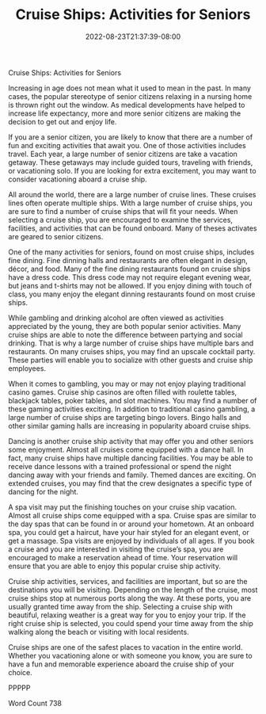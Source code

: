 ﻿---
title: "Cruise Ships:  Activities for Seniors"
date: 2022-08-23T21:37:39-08:00
description: "Cruise Ships Tips for Web Success"
featured_image: "/images/Cruise Ships.jpg"
tags: ["Cruise Ships"]
---

Cruise Ships:  Activities for Seniors

Increasing in age does not mean what it used to mean in the past. In many cases, the popular stereotype of senior citizens relaxing in a nursing home is thrown right out the window.  As medical developments have helped to increase life expectancy, more and more senior citizens are making the decision to get out and enjoy life. 

If you are a senior citizen, you are likely to know that there are a number of fun and exciting activities that await you.  One of those activities includes travel.  Each year, a large number of senior citizens are take a vacation getaway.  These getaways may include guided tours, traveling with friends, or vacationing solo.  If you are looking for extra excitement, you may want to consider vacationing aboard a cruise ship. 

All around the world, there are a large number of cruise lines.  These cruises lines often operate multiple ships.  With a large number of cruise ships, you are sure to find a number of cruise ships that will fit your needs.  When selecting a cruise ship, you are encouraged to examine the services, facilities, and activities that can be found onboard.  Many of theses activates are geared to senior citizens.  

One of the many activities for seniors, found on most cruise ships, includes fine dining.  Fine dinning halls and restaurants are often elegant in design, décor, and food. Many of the fine dining restaurants found on cruise ships have a dress code. This dress code may not require elegant evening wear, but jeans and t-shirts may not be allowed.  If you enjoy dining with touch of class, you many enjoy the elegant dinning restaurants found on most cruise ships.

While gambling and drinking alcohol are often viewed as activities appreciated by the young, they are both popular senior activities. Many cruise ships are able to note the difference between partying and social drinking. That is why a large number of cruise ships have multiple bars and restaurants.  On many cruises ships, you may find an upscale cocktail party. These parties will enable you to socialize with other guests and cruise ship employees.

When it comes to gambling, you may or may not enjoy playing traditional casino games.  Cruise ship casinos are often filled with roulette tables, blackjack tables, poker tables, and slot machines.  You may find a number of these gaming activities exciting.  In addition to traditional casino gambling, a large number of cruise ships are targeting bingo lovers. Bingo halls and other similar gaming halls are increasing in popularity aboard cruise ships.

Dancing is another cruise ship activity that may offer you and other seniors some enjoyment.  Almost all cruises come equipped with a dance hall.  In fact, many cruise ships have multiple dancing facilities. You may be able to receive dance lessons with a trained professional or spend the night dancing away with your friends and family. Themed dances are exciting.  On extended cruises, you may find that the crew designates a specific type of dancing for the night.  

A spa visit may put the finishing touches on your cruise ship vacation.  Almost all cruise ships come equipped with a spa. Cruise spas are similar to the day spas that can be found in or around your hometown.  At an onboard spa, you could get a haircut, have your hair styled for an elegant event, or get a massage.  Spa visits are enjoyed by individuals of all ages. If you book a cruise and you are interested in visiting the cruise’s spa, you are encouraged to make a reservation ahead of time. Your reservation will ensure that you are able to enjoy this popular cruise ship activity.  

Cruise ship activities, services, and facilities are important, but so are the destinations you will be visiting.  Depending on the length of the cruise, most cruise ships stop at numerous ports along the way.  At these ports, you are usually granted time away from the ship.  Selecting a cruise ship with beautiful, relaxing weather is a great way for you to enjoy your trip.  If the right cruise ship is selected, you could spend your time away from the ship walking along the beach or visiting with local residents. 

Cruise ships are one of the safest places to vacation in the entire world.  Whether you vacationing alone or with someone you know, you are sure to have a fun and memorable experience aboard the cruise ship of your choice.

PPPPP

Word Count 738

